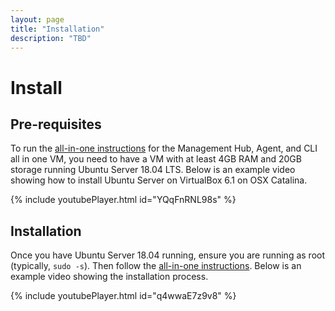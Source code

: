 ```yaml
---
layout: page
title: "Installation"
description: "TBD"
---
```


# Install

## Pre-requisites

To run the [all-in-one instructions](https://github.com/open-horizon/devops/tree/master/mgmt-hub) for the Management Hub, Agent, and CLI all in one VM, you need to have a VM with at least 4GB RAM and 20GB storage running Ubuntu Server 18.04 LTS.  Below is an example video showing how to install Ubuntu Server on VirtualBox 6.1 on OSX Catalina.

{% include youtubePlayer.html id="YQqFnRNL98s" %}

## Installation

Once you have Ubuntu Server 18.04 running, ensure you are running as root (typically, `sudo -s`).  Then follow the [all-in-one instructions](https://github.com/open-horizon/devops/tree/master/mgmt-hub).  Below is an example video showing the installation process.

{% include youtubePlayer.html id="q4wwaE7z9v8" %}